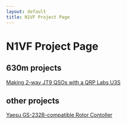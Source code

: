 ```yaml
---
layout: default
title: N1VF Project Page
---
```

# N1VF Project Page

## 630m projects
[Making 2-way JT9 QSOs with a QRP Labs U3S](u3s-qso.md)

## other projects
[Yaesu GS-232B-compatible Rotor Contoller](https://github.com/bgelb/sat_rotor/blob/master/README.md)

